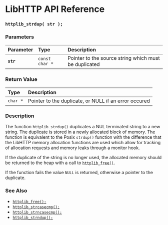 # LibHTTP API Reference

### `httplib_strdup( str );`

### Parameters

| Parameter | Type | Description |
| :--- | :--- | :--- |
|**`str`**|`const char *`|Pointer to the source string which must be duplicated|

### Return Value

| Type | Description |
| :--- | :--- |
|`char *`|Pointer to the duplicate, or NULL if an error occured|

### Description

The function `httplib_strdup()` duplicates a NUL terminated string to a new string. The duplicate is stored in a newly allocated block of memory. The function is equivalent to the Posix `strdup()` function with the difference that the LibHTTP memory allocation functions are used which allow for tracking of allocation requests and memory leaks through a monitor hook.

If the duplicate of the string is no longer used, the allocated memory should be returned to the heap with a call to [`httplib_free()`](httplib_free.md).

If the function fails the value `NULL` is returned, otherwise a pointer to the duplicate.

### See Also

* [`httplib_free();`](httplib_free.md)
* [`httplib_strcasecmp();`](httplib_strcasecmp.md)
* [`httplib_strncasecmp();`](httplib_strncasecmp.md)
* [`httplib_strndup();`](httplib_strndup.md)
